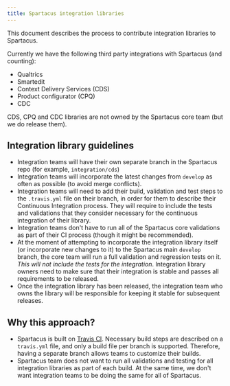 ```yaml
---
title: Spartacus integration libraries
---
```


This document describes the process to contribute integration libraries to Spartacus.

Currently we have the following third party integrations with Spartacus (and counting):

- Qualtrics
- Smartedit
- Context Delivery Services (CDS)
- Product configurator (CPQ)
- CDC

CDS, CPQ and CDC libraries are not owned by the Spartacus core team (but we do release them).

## Integration library guidelines

- Integration teams will have their own separate branch in the Spartacus repo (for example, `integration/cds`)
- Integration teams will incorporate the latest changes from `develop` as often as possible (to avoid merge conflicts).
- Integration teams will need to add their build, validation and test steps to the `.travis.yml` file on their branch, in order for them to describe their Continuous Integration process. They will require to include the tests and validations that they consider necessary for the continuous integration of their library.
- Integration teams don't have to run all of the Spartacus core validations as part of their CI process (though it might be recommended).
- At the moment of attempting to incorporate the integration library itself (or incorporate new changes to it) to the Spartacus main `develop` branch, the core team will run a full validation and regression tests on it. _This will not include the tests for the integration_. Integration library owners need to make sure that their integration is stable and passes all requirements to be released.
- Once the integration library has been released, the integration team who owns the library will be responsible for keeping it stable for subsequent releases.

## Why this approach?

- Spartacus is built on [Travis CI](https://travis-ci.com/github/SAP/spartacus). Necessary build steps are described on a `travis.yml` file, and only a build file per branch is supported. Therefore, having a separate branch allows teams to customize their builds.
- Spartacus team does not want to run all validations and testing for all integration libraries as part of each build. At the same time, we don't want integration teams to be doing the same for all of Spartacus.
